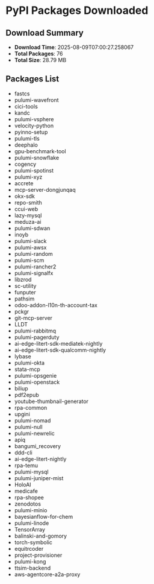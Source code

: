 # PyPI Packages Downloaded

## Download Summary
- **Download Time**: 2025-08-09T07:00:27.258067
- **Total Packages**: 76
- **Total Size**: 28.79 MB

## Packages List
- fastcs
- pulumi-wavefront
- cici-tools
- kandc
- pulumi-vsphere
- velocity-python
- pyinno-setup
- pulumi-tls
- deephalo
- gpu-benchmark-tool
- pulumi-snowflake
- cogency
- pulumi-spotinst
- pulumi-xyz
- accrete
- mcp-server-dongjunqaq
- okx-sdk
- repo-smith
- ccui-web
- lazy-mysql
- meduza-ai
- pulumi-sdwan
- inoyb
- pulumi-slack
- pulumi-awsx
- pulumi-random
- pulumi-scm
- pulumi-rancher2
- pulumi-signalfx
- libzrod
- sc-utility
- funputer
- pathsim
- odoo-addon-l10n-th-account-tax
- pckgr
- git-mcp-server
- LLDT
- pulumi-rabbitmq
- pulumi-pagerduty
- ai-edge-litert-sdk-mediatek-nightly
- ai-edge-litert-sdk-qualcomm-nightly
- lybase
- pulumi-okta
- stata-mcp
- pulumi-opsgenie
- pulumi-openstack
- biliup
- pdf2epub
- youtube-thumbnail-generator
- rpa-common
- upgini
- pulumi-nomad
- pulumi-null
- pulumi-newrelic
- apiq
- bangumi_recovery
- ddd-cli
- ai-edge-litert-nightly
- rpa-temu
- pulumi-mysql
- pulumi-juniper-mist
- HoloAI
- medicafe
- rpa-shopee
- zenodotos
- pulumi-minio
- bayesianflow-for-chem
- pulumi-linode
- TensorArray
- balinski-and-gomory
- torch-symbolic
- equitrcoder
- project-provisioner
- pulumi-kong
- ttsim-backend
- aws-agentcore-a2a-proxy
